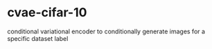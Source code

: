 # cvae-cifar-10
conditional variational encoder to conditionally generate images for a specific dataset label

